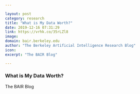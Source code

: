 ```yaml
---

layout: post
category: research
title: "What is My Data Worth?"
date: 2019-12-16 07:31:29
link: https://vrhk.co/35rLZl8
image: 
domain: bair.berkeley.edu
author: "The Berkeley Artificial Intelligence Research Blog"
icon: 
excerpt: "The BAIR Blog"

---
```


### What is My Data Worth?

The BAIR Blog
